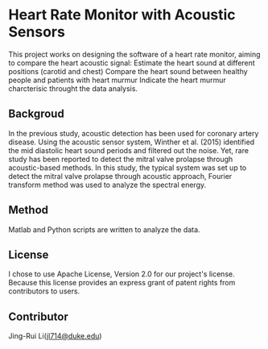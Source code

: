 # Heart Rate Monitor with Acoustic Sensors
This project works on designing the software of a heart rate monitor, aiming to compare the heart acoustic signal:
Estimate the heart sound at different positions (carotid and chest)
Compare the heart sound between healthy people and patients with heart murmur
Indicate the heart murmur charcterisic throught the data analysis.

## Backgroud
In the previous study, acoustic detection has been used for coronary artery disease. Using the acoustic sensor system, Winther et al. (2015) identified the mid diastolic heart sound periods and filtered out the noise. Yet, rare study has been reported to detect the mitral valve prolapse through acoustic-based methods. In this study, the typical system was set up to detect the mitral valve prolapse through acoustic approach, Fourier transform method was used to analyze the spectral energy.

## Method
Matlab and Python scripts are written to analyze the data.

## License
I chose to use Apache License, Version 2.0 for our project's license. Because this license provides an express grant of patent rights from contributors to users.

## Contributor
Jing-Rui Li(jl714@duke.edu)
